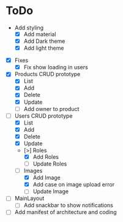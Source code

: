 # ToDo

- Add styling
  - [X] Add material
  - [X] Add Dark theme
  - [X] Add light theme

- [X] Fixes
  - [X] Fix show loading in users

- [X] Products CRUD prototype
  - [X] List
  - [X] Add
  - [X] Delete
  - [X] Update
  - [ ] Add owner to product

- [ ] Users CRUD prototype
  - [X] List
  - [X] Add
  - [X] Delete
  - [X] Update
  - [>] Roles
    - [X] Add Roles
    - [ ] Update Roles
  - [ ] Images
    - [X] Add Image
    - [X] Add case on image upload error
    - [ ] Update Image

- [ ] MainLayout
  - [ ] Add snackbar to show notifications

- [ ] Add manifest of architecture and coding

